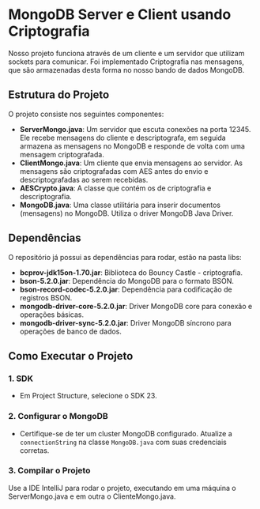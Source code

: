 # MongoDB Server e Client usando Criptografia

Nosso projeto funciona através de um cliente e um servidor que utilizam sockets para comunicar. Foi implementado Criptografia nas mensagens, que são armazenadas desta forma no nosso bando de dados MongoDB.

## Estrutura do Projeto

O projeto consiste nos seguintes componentes:

- **ServerMongo.java**: Um servidor que escuta conexões na porta 12345. Ele recebe mensagens do cliente e descriptografa, em seguida armazena as mensagens no MongoDB e responde de volta com uma mensagem criptografada.
- **ClientMongo.java**: Um cliente que envia mensagens ao servidor. As mensagens são criptografadas com AES antes do envio e descriptografadas ao serem recebidas.
- **AESCrypto.java**: A classe que contém os de criptografia e descriptografia.
- **MongoDB.java**: Uma classe utilitária para inserir documentos (mensagens) no MongoDB. Utiliza o driver MongoDB Java Driver.
  
## Dependências

O repositório já possui as dependências para rodar, estão na pasta libs:

- **bcprov-jdk15on-1.70.jar**: Biblioteca do Bouncy Castle - criptografia.
- **bson-5.2.0.jar**: Dependência do MongoDB para o formato BSON.
- **bson-record-codec-5.2.0.jar**: Dependência para codificação de registros BSON.
- **mongodb-driver-core-5.2.0.jar**: Driver MongoDB core para conexão e operações básicas.
- **mongodb-driver-sync-5.2.0.jar**: Driver MongoDB síncrono para operações de banco de dados.

## Como Executar o Projeto

### 1. SDK
- Em Project Structure, selecione o SDK 23.

### 2. Configurar o MongoDB
- Certifique-se de ter um cluster MongoDB configurado. Atualize a `connectionString` na classe `MongoDB.java` com suas credenciais corretas.

### 3. Compilar o Projeto
Use a IDE IntelliJ para rodar o projeto, executando em uma máquina o ServerMongo.java e em outra o ClienteMongo.java.
